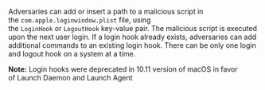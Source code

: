 Adversaries can add or insert a path to a malicious script in the `com.apple.loginwindow.plist` file, using the `LoginHook` or `LogoutHook` key-value pair. The malicious script is executed upon the next user login. If a login hook already exists, adversaries can add additional commands to an existing login hook. There can be only one login and logout hook on a system at a time.

**Note:** Login hooks were deprecated in 10.11 version of macOS in favor of Launch Daemon and Launch Agent
